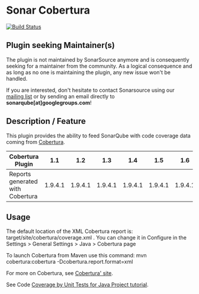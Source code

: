 Sonar Cobertura 
===============
[![Build Status](https://travis-ci.org/galexandre/sonar-cobertura.svg?branch=master)](https://travis-ci.org/galexandre/sonar-cobertura)

## Plugin seeking Maintainer(s)
The plugin is not maintained by SonarSource anymore and is consequently seeking for a maintainer from the community. As a logical consequence and as long as no one is maintaining the plugin, any new issue won't be handled.

If you are interested, don't hesitate to contact Sonarsource using our [mailing list](https://groups.google.com/forum/#!forum/sonarqube) or by sending an email directly to **sonarqube[at]googlegroups.com**!

## Description / Feature
This plugin provides the ability to feed SonarQube with code coverage data coming from [Cobertura](http://cobertura.github.io/cobertura/).

Cobertura Plugin | 1.1 | 1.2 | 1.3 | 1.4 | 1.5 | 1.6 | 1.7 | 1.8 | 1.9 |
---------------- | --- | --- | --- | --- | --- | --- | --- | --- | --- |
Reports generated with Cobertura | 1.9.4.1	|	1.9.4.1	|	1.9.4.1	|	1.9.4.1	|	1.9.4.1	|	1.9.4.1	|	1.9.4.1 |	1.9.4.1 |	1.9.4.1

## Usage
The default location of the XML Cobertura report is: target/site/cobertura/coverage.xml . You can change it in Configure in the Settings > General Settings > Java > Cobertura page

To launch Cobertura from Maven use this command: mvn cobertura:cobertura -Dcobertura.report.format=xml

For more on Cobertura, see [Cobertura' site](http://cobertura.github.io/cobertura/).

See Code [Coverage by Unit Tests for Java Project tutorial](http://docs.sonarqube.org/display/PLUG/Code+Coverage+by+Unit+Tests+for+Java+Project).
